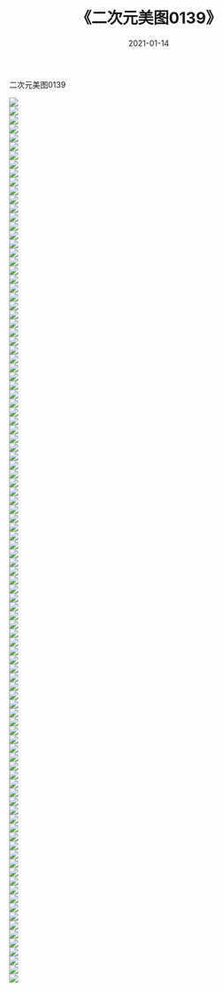 ﻿---
layout: post
title:  《二次元美图0139》
date:   2021-01-14
img: http://imgx.orgx.ga/二次元/2021/二次元美图0139/000.jpg
categories: [美女, 清纯, 唯美]
---

二次元美图0139

 ![](http://imgx.orgx.ga/二次元/2021/二次元美图0139/001.jpg) <br>![](http://imgx.orgx.ga/二次元/2021/二次元美图0139/002.jpg) <br>![](http://imgx.orgx.ga/二次元/2021/二次元美图0139/003.jpg) <br>![](http://imgx.orgx.ga/二次元/2021/二次元美图0139/004.jpg) <br>![](http://imgx.orgx.ga/二次元/2021/二次元美图0139/005.jpg) <br>![](http://imgx.orgx.ga/二次元/2021/二次元美图0139/006.jpg) <br>![](http://imgx.orgx.ga/二次元/2021/二次元美图0139/007.jpg) <br>![](http://imgx.orgx.ga/二次元/2021/二次元美图0139/008.jpg) <br>![](http://imgx.orgx.ga/二次元/2021/二次元美图0139/009.jpg) <br>![](http://imgx.orgx.ga/二次元/2021/二次元美图0139/010.jpg) <br>![](http://imgx.orgx.ga/二次元/2021/二次元美图0139/011.jpg) <br>![](http://imgx.orgx.ga/二次元/2021/二次元美图0139/012.jpg) <br>![](http://imgx.orgx.ga/二次元/2021/二次元美图0139/013.jpg) <br>![](http://imgx.orgx.ga/二次元/2021/二次元美图0139/014.jpg) <br>![](http://imgx.orgx.ga/二次元/2021/二次元美图0139/015.jpg) <br>![](http://imgx.orgx.ga/二次元/2021/二次元美图0139/016.jpg) <br>![](http://imgx.orgx.ga/二次元/2021/二次元美图0139/017.jpg) <br>![](http://imgx.orgx.ga/二次元/2021/二次元美图0139/018.jpg) <br>![](http://imgx.orgx.ga/二次元/2021/二次元美图0139/019.jpg) <br>![](http://imgx.orgx.ga/二次元/2021/二次元美图0139/020.jpg) <br>![](http://imgx.orgx.ga/二次元/2021/二次元美图0139/021.jpg) <br>![](http://imgx.orgx.ga/二次元/2021/二次元美图0139/022.jpg) <br>![](http://imgx.orgx.ga/二次元/2021/二次元美图0139/023.jpg) <br>![](http://imgx.orgx.ga/二次元/2021/二次元美图0139/024.jpg) <br>![](http://imgx.orgx.ga/二次元/2021/二次元美图0139/025.jpg) <br>![](http://imgx.orgx.ga/二次元/2021/二次元美图0139/026.jpg) <br>![](http://imgx.orgx.ga/二次元/2021/二次元美图0139/027.jpg) <br>![](http://imgx.orgx.ga/二次元/2021/二次元美图0139/028.jpg) <br>![](http://imgx.orgx.ga/二次元/2021/二次元美图0139/029.jpg) <br>![](http://imgx.orgx.ga/二次元/2021/二次元美图0139/030.jpg) <br>![](http://imgx.orgx.ga/二次元/2021/二次元美图0139/031.jpg) <br>![](http://imgx.orgx.ga/二次元/2021/二次元美图0139/032.jpg) <br>![](http://imgx.orgx.ga/二次元/2021/二次元美图0139/033.jpg) <br>![](http://imgx.orgx.ga/二次元/2021/二次元美图0139/034.jpg) <br>![](http://imgx.orgx.ga/二次元/2021/二次元美图0139/035.jpg) <br>![](http://imgx.orgx.ga/二次元/2021/二次元美图0139/036.jpg) <br>![](http://imgx.orgx.ga/二次元/2021/二次元美图0139/037.jpg) <br>![](http://imgx.orgx.ga/二次元/2021/二次元美图0139/038.jpg) <br>![](http://imgx.orgx.ga/二次元/2021/二次元美图0139/039.jpg) <br>![](http://imgx.orgx.ga/二次元/2021/二次元美图0139/040.jpg) <br>![](http://imgx.orgx.ga/二次元/2021/二次元美图0139/041.jpg) <br>![](http://imgx.orgx.ga/二次元/2021/二次元美图0139/042.jpg) <br>![](http://imgx.orgx.ga/二次元/2021/二次元美图0139/043.jpg) <br>![](http://imgx.orgx.ga/二次元/2021/二次元美图0139/044.jpg) <br>![](http://imgx.orgx.ga/二次元/2021/二次元美图0139/045.jpg) <br>![](http://imgx.orgx.ga/二次元/2021/二次元美图0139/046.jpg) <br>![](http://imgx.orgx.ga/二次元/2021/二次元美图0139/047.jpg) <br>![](http://imgx.orgx.ga/二次元/2021/二次元美图0139/048.jpg) <br>![](http://imgx.orgx.ga/二次元/2021/二次元美图0139/049.jpg) <br>![](http://imgx.orgx.ga/二次元/2021/二次元美图0139/050.jpg) <br>![](http://imgx.orgx.ga/二次元/2021/二次元美图0139/051.jpg) <br>![](http://imgx.orgx.ga/二次元/2021/二次元美图0139/052.jpg) <br>![](http://imgx.orgx.ga/二次元/2021/二次元美图0139/053.jpg) <br>![](http://imgx.orgx.ga/二次元/2021/二次元美图0139/054.jpg) <br>![](http://imgx.orgx.ga/二次元/2021/二次元美图0139/055.jpg) <br>![](http://imgx.orgx.ga/二次元/2021/二次元美图0139/056.jpg) <br>![](http://imgx.orgx.ga/二次元/2021/二次元美图0139/057.jpg) <br>![](http://imgx.orgx.ga/二次元/2021/二次元美图0139/058.jpg) <br>![](http://imgx.orgx.ga/二次元/2021/二次元美图0139/059.jpg) <br>![](http://imgx.orgx.ga/二次元/2021/二次元美图0139/060.jpg) <br>![](http://imgx.orgx.ga/二次元/2021/二次元美图0139/061.jpg) <br>![](http://imgx.orgx.ga/二次元/2021/二次元美图0139/062.jpg) <br>![](http://imgx.orgx.ga/二次元/2021/二次元美图0139/063.jpg) <br>![](http://imgx.orgx.ga/二次元/2021/二次元美图0139/064.jpg) <br>![](http://imgx.orgx.ga/二次元/2021/二次元美图0139/065.jpg) <br>![](http://imgx.orgx.ga/二次元/2021/二次元美图0139/066.jpg) <br>![](http://imgx.orgx.ga/二次元/2021/二次元美图0139/067.jpg) <br>![](http://imgx.orgx.ga/二次元/2021/二次元美图0139/068.jpg) <br>![](http://imgx.orgx.ga/二次元/2021/二次元美图0139/069.jpg) <br>![](http://imgx.orgx.ga/二次元/2021/二次元美图0139/070.jpg) <br>![](http://imgx.orgx.ga/二次元/2021/二次元美图0139/071.jpg) <br>![](http://imgx.orgx.ga/二次元/2021/二次元美图0139/072.jpg) <br>![](http://imgx.orgx.ga/二次元/2021/二次元美图0139/073.jpg) <br>![](http://imgx.orgx.ga/二次元/2021/二次元美图0139/074.jpg) <br>![](http://imgx.orgx.ga/二次元/2021/二次元美图0139/075.jpg) <br>![](http://imgx.orgx.ga/二次元/2021/二次元美图0139/076.jpg) <br>![](http://imgx.orgx.ga/二次元/2021/二次元美图0139/077.jpg) <br>![](http://imgx.orgx.ga/二次元/2021/二次元美图0139/078.jpg) <br>![](http://imgx.orgx.ga/二次元/2021/二次元美图0139/079.jpg) <br>![](http://imgx.orgx.ga/二次元/2021/二次元美图0139/080.jpg) <br>![](http://imgx.orgx.ga/二次元/2021/二次元美图0139/081.jpg) <br>![](http://imgx.orgx.ga/二次元/2021/二次元美图0139/082.jpg) <br>![](http://imgx.orgx.ga/二次元/2021/二次元美图0139/083.jpg) <br>![](http://imgx.orgx.ga/二次元/2021/二次元美图0139/084.jpg) <br>![](http://imgx.orgx.ga/二次元/2021/二次元美图0139/085.jpg) <br>![](http://imgx.orgx.ga/二次元/2021/二次元美图0139/086.jpg) <br>![](http://imgx.orgx.ga/二次元/2021/二次元美图0139/087.jpg) <br>![](http://imgx.orgx.ga/二次元/2021/二次元美图0139/088.jpg) <br>![](http://imgx.orgx.ga/二次元/2021/二次元美图0139/089.jpg) <br>![](http://imgx.orgx.ga/二次元/2021/二次元美图0139/090.jpg) <br>![](http://imgx.orgx.ga/二次元/2021/二次元美图0139/091.jpg) <br>![](http://imgx.orgx.ga/二次元/2021/二次元美图0139/092.jpg) <br>![](http://imgx.orgx.ga/二次元/2021/二次元美图0139/093.jpg) <br>![](http://imgx.orgx.ga/二次元/2021/二次元美图0139/094.jpg) <br>![](http://imgx.orgx.ga/二次元/2021/二次元美图0139/095.jpg) <br>![](http://imgx.orgx.ga/二次元/2021/二次元美图0139/096.jpg) <br>![](http://imgx.orgx.ga/二次元/2021/二次元美图0139/097.jpg) <br>![](http://imgx.orgx.ga/二次元/2021/二次元美图0139/098.jpg) <br>![](http://imgx.orgx.ga/二次元/2021/二次元美图0139/099.jpg) <br>![](http://imgx.orgx.ga/二次元/2021/二次元美图0139/100.jpg) <br>